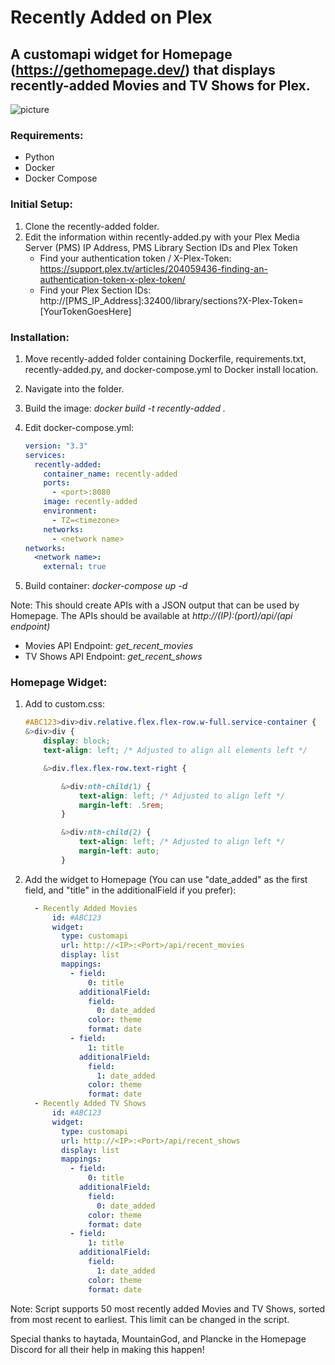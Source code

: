 # Recently Added on Plex

## A customapi widget for Homepage (https://gethomepage.dev/) that displays recently-added Movies and TV Shows for Plex.

![picture](https://i.imgur.com/umopaWL.png)

### Requirements:
 - Python
 - Docker
 - Docker Compose

### Initial Setup:
1. Clone the recently-added folder.
2. Edit the information within recently-added.py with your Plex Media Server (PMS) IP Address, PMS Library Section IDs and Plex Token
     - Find your authentication token / X-Plex-Token: https://support.plex.tv/articles/204059436-finding-an-authentication-token-x-plex-token/
     - Find your Plex Section IDs: http://[PMS_IP_Address]:32400/library/sections?X-Plex-Token=[YourTokenGoesHere]

### Installation:
1. Move recently-added folder containing Dockerfile, requirements.txt, recently-added.py, and docker-compose.yml to Docker install location.
2. Navigate into the folder.
3. Build the image: _docker build -t recently-added ._
4. Edit docker-compose.yml:

    ```yaml
    version: "3.3"
    services:
      recently-added:
        container_name: recently-added
        ports:
          - <port>:8080
        image: recently-added
        environment:
          - TZ=<timezone>
        networks:
          - <network name>
    networks:
      <network name>:
        external: true
5. Build container: *docker-compose up -d*

Note: This should create APIs with a JSON output that can be used by Homepage. The APIs should be available at _http://(IP):(port)/api/(api endpoint)_
  - Movies API Endpoint: *get_recent_movies*
  - TV Shows API Endpoint: *get_recent_shows*

### Homepage Widget:
1. Add to custom.css:

    ```css 
    #ABC123>div>div.relative.flex.flex-row.w-full.service-container {
    &>div>div {
        display: block;
        text-align: left; /* Adjusted to align all elements left */

        &>div.flex.flex-row.text-right {

            &>div:nth-child(1) {
                text-align: left; /* Adjusted to align left */
                margin-left: .5rem;
            }

            &>div:nth-child(2) {
                text-align: left; /* Adjusted to align left */
                margin-left: auto;
            }
2. Add the widget to Homepage (You can use "date_added" as the first field, and "title" in the additionalField if you prefer):

    ```yaml
      - Recently Added Movies
          id: #ABC123
          widget:
            type: customapi
            url: http://<IP>:<Port>/api/recent_movies
            display: list
            mappings:
              - field:
                  0: title
                additionalField:
                  field:
                    0: date_added
                  color: theme
                  format: date
              - field:
                  1: title
                additionalField:
                  field:
                    1: date_added
                  color: theme
                  format: date
      - Recently Added TV Shows
          id: #ABC123
          widget:
            type: customapi
            url: http://<IP>:<Port>/api/recent_shows
            display: list
            mappings:
              - field:
                  0: title
                additionalField:
                  field:
                    0: date_added
                  color: theme
                  format: date
              - field:
                  1: title
                additionalField:
                  field:
                    1: date_added
                  color: theme
                  format: date
Note: Script supports 50 most recently added Movies and TV Shows, sorted from most recent to earliest. This limit can be changed in the script.

Special thanks to haytada, MountainGod, and Plancke in the Homepage Discord for all their help in making this happen! 